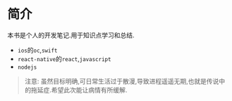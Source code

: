 # 简介

本书是个人的开发笔记.用于知识点学习和总结.

- `ios`的`oc`,`swift` 
- `react-native`的`react`,`javascript`
- `nodejs`


> 注意: 虽然目标明确,可日常生活过于散漫,导致进程遥遥无期,也就是传说中的拖延症.希望此次能让病情有所缓解.
